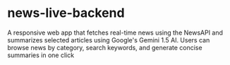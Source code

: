 # news-live-backend
A responsive web app that fetches real-time news using the NewsAPI and summarizes selected articles using Google's Gemini 1.5 AI. Users can browse news by category, search keywords, and generate concise summaries in one click
